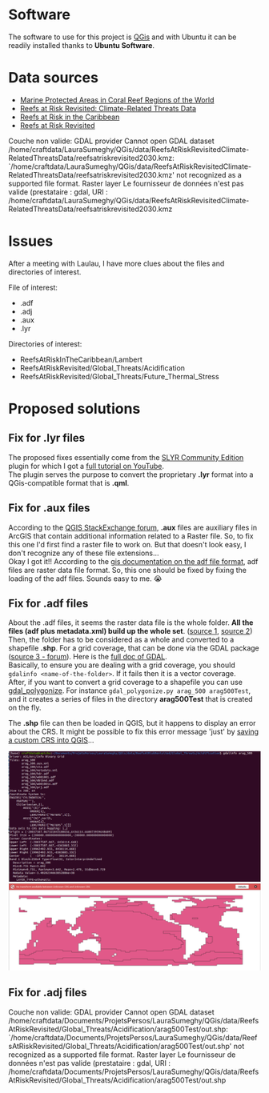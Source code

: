 
# Software
The software to use for this project is [QGis](https://www.qgis.org/fr/site/) and with Ubuntu it can be readily installed thanks to **Ubuntu Software**.

# Data sources

 - [Marine Protected Areas in Coral Reef Regions of the World](https://datasets.wri.org/dataset/marine-protected-areas-in-coral-reef-regions-of-the-world)
 - [Reefs at Risk Revisited: Climate-Related Threats Data](https://datasets.wri.org/dataset/reefs-at-risk-revisited)
 - [Reefs at Risk in the Caribbean](https://www.wri.org/research/reefs-risk-caribbean)
 - [Reefs at Risk Revisited](https://www.wri.org/research/reefs-risk-revisited)



Couche non valide: GDAL provider Cannot open GDAL dataset /home/craftdata/LauraSumeghy/QGis/data/ReefsAtRiskRevisitedClimate-RelatedThreatsData/reefsatriskrevisited2030.kmz: `/home/craftdata/LauraSumeghy/QGis/data/ReefsAtRiskRevisitedClimate-RelatedThreatsData/reefsatriskrevisited2030.kmz' not recognized as a supported file format. Raster layer Le fournisseur de données n'est pas valide (prestataire : gdal, URI : /home/craftdata/LauraSumeghy/QGis/data/ReefsAtRiskRevisitedClimate-RelatedThreatsData/reefsatriskrevisited2030.kmz



# Issues
After a meeting with Laulau, I have more clues about the files and directories of interest.

File of interest:
 - .adf
 - .adj
 - .aux
 - .lyr

Directories of interest:
 - ReefsAtRiskInTheCaribbean/Lambert
 - ReefsAtRiskRevisited/Global_Threats/Acidification
 - ReefsAtRiskRevisited/Global_Threats/Future_Thermal_Stress


# Proposed solutions

## Fix for .lyr files
The proposed fixes essentially come from the [SLYR Community Edition](https://plugins.qgis.org/planet/tag/lyr/) plugin for which I got a [full tutorial on YouTube](https://www.youtube.com/watch?v=mpdw-gXm7KI).  
The plugin serves the purpose to convert the proprietary **.lyr** format into a QGis-compatible format that is **.qml**.


## Fix for .aux files
According to the [QGIS StackExchange forum](https://gis.stackexchange.com/questions/62857/how-to-open-aux-file-in-qgis), **.aux** files are auxiliary files in ArcGIS that contain additional information related to a Raster file. So, to fix this one I'd first find a raster file to work on. But that doesn't look easy, I don't recognize any of these file extensions...  
Okay I got it!! According to the [gis documentation on the adf file format](https://docs.fileformat.com/gis/adf/), adf files are raster data file format. So, this one should be fixed by fixing the loading of the adf files. Sounds easy to me. :sob:


## Fix for .adf files
About the .adf files, it seems the raster data file is the whole folder. **All the files (adf plus metadata.xml) build up the whole set**. ([source 1](https://docs.fileformat.com/gis/adf/), [source 2](https://gis.stackexchange.com/questions/459879/converting-esri-grid-format-adf-files-to-geotiff-using-python-and-arcpy))  
Then, the folder has to be considered as a whole and converted to a shapefile **.shp**. For a grid coverage, that can be done via the GDAL package ([source 3 - forum](https://gis.stackexchange.com/questions/19047/how-to-convert-coverage-adf-to-shapefile)). Here is the [full doc of GDAL](https://gdal.org/index.html).  
Basically, to ensure you are dealing with a grid coverage, you should `gdalinfo <name-of-the-folder>`. If it fails then it is a vector coverage.  
After, if you want to convert a grid coverage to a shapefile you can use [gdal_polygonize](https://gdal.org/programs/gdal_polygonize.html). For instance `gdal_polygonize.py arag_500 arag500Test`, and it creates a series of files in the directory **arag500Test** that is created on the fly.   

The **.shp** file can then be loaded in QGIS, but it happens to display an error about the CRS. It might be possible to fix this error message 'just' by [saving a custom CRS into QGIS](https://gis.stackexchange.com/questions/358247/trouble-changing-unknown-crs-of-vector-layer-in-qgis)...

![Example of the gdalinfo in Ubuntu terminal](arag500-gdal-info.png)
![Example of the shapefile created by GDAL when loaded into QGIS](arag500-adf-to-shp.png)



## Fix for .adj files



Couche non valide: GDAL provider Cannot open GDAL dataset /home/craftdata/Documents/ProjetsPersos/LauraSumeghy/QGis/data/ReefsAtRiskRevisited/Global_Threats/Acidification/arag500Test/out.shp: `/home/craftdata/Documents/ProjetsPersos/LauraSumeghy/QGis/data/ReefsAtRiskRevisited/Global_Threats/Acidification/arag500Test/out.shp' not recognized as a supported file format. Raster layer Le fournisseur de données n'est pas valide (prestataire : gdal, URI : /home/craftdata/Documents/ProjetsPersos/LauraSumeghy/QGis/data/ReefsAtRiskRevisited/Global_Threats/Acidification/arag500Test/out.shp


